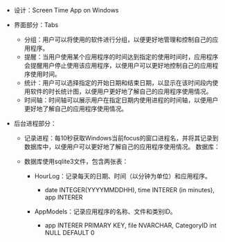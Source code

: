 - 设计：Screen Time App on Windows

- 界面部分：Tabs

  - 分组：用户可以将使用的软件进行分组，以便更好地管理和控制自己的应用程序。
  - 提醒：当用户使用某个应用程序的时间达到指定的使用时间时，应用程序会提醒用户停止使用该应用程序，以便用户可以更好地控制自己的应用程序使用时间。
  - 统计：用户可以选择指定的开始日期和结束日期，以显示在该时间段内使用软件的时长统计图，以便用户更好地了解自己的应用程序使用情况。
  - 时间轴：时间轴可以展示用户在指定日期内使用进程的时间轴，以便用户更好地了解自己的应用程序使用情况。

- 后台进程部分：

  -  记录进程：每10秒获取Windows当前focus的窗口进程名，并将其记录到数据库中，以便用户可以更好地了解自己的应用程序使用情况。 数据库：

  - 数据库使用sqlite3文件，包含两张表： 

    - HourLog：记录每天的日期、时间（以分钟为单位）和应用程序。

      - date INTEGER(YYYYMMDDHH), time INTERER (in minutes), app INTERER

    - AppModels：记录应用程序的名称、文件和类别ID。

      - app INTERER PRIMARY KEY, file NVARCHAR, CategoryID int NULL DEFAULT 0

      